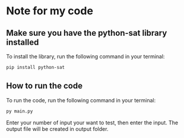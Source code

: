 # Note for my code
## Make sure you have the python-sat library installed
To install the library, run the following command in your terminal:
```bash
pip install python-sat
```
## How to run the code
To run the code, run the following command in your terminal:
```bash
py main.py
```
Enter your number of input your want to test, then enter the input. The output file will be created in output folder.
